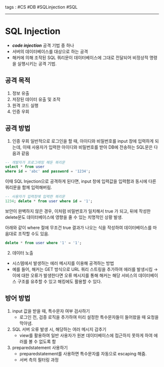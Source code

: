 tags : #CS #DB #SQLinjection #SQL 

---
# SQL Injection
- ***code injection*** 공격 기법 중 하나
- 서버의 데이터베이스를 대상으로 하는 공격
- 해커에 의해 조작된 SQL 쿼리문이 데이터베이스에 그대로 전달되어 비정상적 명령을 실행시키는 공격 기법.

## 공격 목적
1. 정보 유출
2. 저장된 데이터 유출 및 조작
3. 원격 코드 실행
4. 인증 우회

## 공격 방법
1. 인증 우회
일반적으로 로그인을 할 때, 아이디와 비밀번호를 input 창에 입력하게 되는데, 이때 사용자가 입력한 아이디와 비밀번호를 받아 DB에 전송하는 SQL문은 다음과 같음

```SQL
-- 개발자가 프로그래밍 해둔 쿼리문
select * from user 
where id = 'abc' and password = '1234';
```

이때 SQL Injection으로 공격하게 된다면, input 창에 입력값을 입력함과 동시에 다른 쿼리문을 함께 입력해버림.

```SQL
-- 사용자가 입력창에 입력한 쿼리문
1234; delete * from user where id = '1';
```

보안이 완벽하지 않은 경우, 이처럼 비밀번호가 일치해서 true 가 되고, 뒤에 작성한 delete문도 데이터베이스에 영향을 줄 수 있는 치명적인 상황 발생.

아래와 같이 where 절에 무조건 true 결과가 나오는 식을 작성하여 데이터베이스를 마음대로 조작할 수도 있음.
```SQL
delete * from user where '1' = '1';
```

2. 데이터 노출
- 시스템에서 발생하는 에러 메시지를 이용해 공격하는 방법
- 예를 들어, 해커는 GET 방식으로 URL 쿼리 스트링을 추가하여 에러를 발생시킴 → 이에 대한 오류가 발생한다면 오류 메시지를 통해 해커는 해당 서비스의 데이터베이스 구조를 유추할 수 있고 해킹에도 활용할 수 있다.

## 방어 방법
1. input 값을 받을 때, 특수문자 여부 검사하기
	- 로그인 전, 검증 로직을 추가하여 미리 설정한 특수문자들이 들어왔을 때 요청을 막아냄.
2. SQL 서버 오류 발생 시, 해당하는 여러 메시지 감추기
	- view를 활용하여 일반 사용자가 원본 데이터베이스에 접근하지 못하게 하여 에러를 볼 수 없도록 함
3. preparedstatement 사용하기
	- preparedstatement를 사용하면 특수문자를 자동으로 escaping 해줌.
	- 서버 측의 필터링 과정